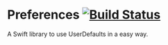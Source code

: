 # Preferences [![Build Status](https://travis-ci.org/nearfri/Preferences.svg?branch=master)](https://travis-ci.org/nearfri/Preferences)
A Swift library to use UserDefaults in a easy way.
